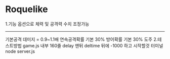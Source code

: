 # Roquelike
1.기능
옵션으로 체력 및 공격력 수치 조정가능

***
기본공격 데미지 = 0.9~1.1배
연속공격확률 기본 30%
방어확률 기본 30%
도주
2.테스트방법
game.js 내부 160줄 delay 맨뒤 deltime 뒤에 -1000 하고 시작할것
터미널 node server.js
